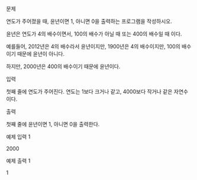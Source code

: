 문제

연도가 주어졌을 때, 윤년이면 1, 아니면 0을 출력하는 프로그램을 작성하시오.

윤년은 연도가 4의 배수이면서, 100의 배수가 아닐 때 또는 400의 배수일 때 이다.

예를들어, 2012년은 4의 배수라서 윤년이지만, 1900년은 4의 배수이지만, 100의 배수이기 때문에 윤년이 아니다.

하지만, 2000년은 400의 배수이기 때문에 윤년이다.

입력

첫째 줄에 연도가 주어진다. 연도는 1보다 크거나 같고, 4000보다 작거나 같은 자연수이다.

출력

첫째 줄에 윤년이면 1, 아니면 0을 출력한다.

예제 입력 1 

2000

예제 출력 1 

1
